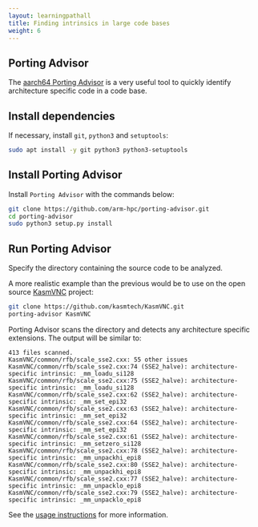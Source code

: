 ```yaml
---
layout: learningpathall
title: Finding intrinsics in large code bases
weight: 6
---
```


## Porting Advisor

The [aarch64 Porting Advisor](https://github.com/arm-hpc/porting-advisor) is a very useful tool to quickly identify architecture specific code in a code base.

## Install dependencies

If necessary, install `git`, `python3` and `setuptools`:

```bash { target="amd64/ubuntu:latest" }
sudo apt install -y git python3 python3-setuptools
```

## Install Porting Advisor

Install `Porting Advisor` with the commands below:

```bash { target="amd64/ubuntu:latest" }
git clone https://github.com/arm-hpc/porting-advisor.git
cd porting-advisor
sudo python3 setup.py install
```

## Run Porting Advisor

Specify the directory containing the source code to be analyzed.

A more realistic example than the previous would be to use on the open source [KasmVNC](https://github.com/kasmtech/KasmVNC) project:

```bash { target="amd64/ubuntu:latest" }
git clone https://github.com/kasmtech/KasmVNC.git
porting-advisor KasmVNC 
```

Porting Advisor scans the directory and detects any architecture specific extensions. The output will be similar to: 

```output
413 files scanned.
KasmVNC/common/rfb/scale_sse2.cxx: 55 other issues
KasmVNC/common/rfb/scale_sse2.cxx:74 (SSE2_halve): architecture-specific intrinsic: _mm_loadu_si128
KasmVNC/common/rfb/scale_sse2.cxx:75 (SSE2_halve): architecture-specific intrinsic: _mm_loadu_si128
KasmVNC/common/rfb/scale_sse2.cxx:62 (SSE2_halve): architecture-specific intrinsic: _mm_set_epi32
KasmVNC/common/rfb/scale_sse2.cxx:63 (SSE2_halve): architecture-specific intrinsic: _mm_set_epi32
KasmVNC/common/rfb/scale_sse2.cxx:64 (SSE2_halve): architecture-specific intrinsic: _mm_set_epi32
KasmVNC/common/rfb/scale_sse2.cxx:61 (SSE2_halve): architecture-specific intrinsic: _mm_setzero_si128
KasmVNC/common/rfb/scale_sse2.cxx:78 (SSE2_halve): architecture-specific intrinsic: _mm_unpackhi_epi8
KasmVNC/common/rfb/scale_sse2.cxx:80 (SSE2_halve): architecture-specific intrinsic: _mm_unpackhi_epi8
KasmVNC/common/rfb/scale_sse2.cxx:77 (SSE2_halve): architecture-specific intrinsic: _mm_unpacklo_epi8
KasmVNC/common/rfb/scale_sse2.cxx:79 (SSE2_halve): architecture-specific intrinsic: _mm_unpacklo_epi8
```

See the [usage instructions](https://github.com/arm-hpc/porting-advisor/blob/master/README.md#Usage) for more information.
